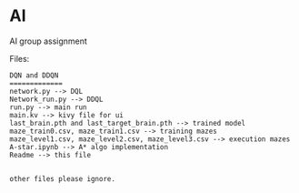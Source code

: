 # AI
AI group assignment

Files:

    DQN and DDQN
    =============
    network.py --> DQL
    Network_run.py --> DDQL
    run.py --> main run
    main.kv --> kivy file for ui
    last_brain.pth and last_target_brain.pth --> trained model
    maze_train0.csv, maze_train1.csv --> training mazes
    maze_level1.csv, maze_level2.csv, maze_level3.csv --> execution mazes
    A-star.ipynb --> A* algo implementation
    Readme --> this file
    
    
    other files please ignore.

